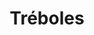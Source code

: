 ---
title: Tréboles
date: 
draft: false

# descripcion
description : Pulsera de plata 925

materials: Plata 925

color: Plateado

dimensions: 18cm largo

code: 03-09-0554

type: "Pulseras"

categories: []

price: $4.290,00

price_eftvo: $3.650,00

# Images
# first image will be shown in the product page
images:
  # - image: "images/path_to_image"
  # La ubicacion de las imagenes es imagenes/Pulseras/Pulseras.Plata/03-09-0554-treboles
  - image: "./images/pulseras/plata/03-09-0554.JPG"
---